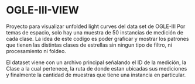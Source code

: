 # OGLE-III-VIEW
Proyecto para visualizar unfolded light curves del data set de OGLE-III
 Por temas de espacio, solo hay una muestra de 50 instancias de medición de cada clase.
 La idea de este codigo es poder graficar y mostrar los patrones que tienen las distintas clases de estrellas sin ningun tipo de filtro, ni procesamiento ni foldeo.
 
El dataset viene con un archivo principal señalando el ID de la medición, la Clase a la cual pertenece, la ruta de donde estan ubicadas sus mediciones y finalmente la cantidad de muestras que tiene una instancia en particular.
